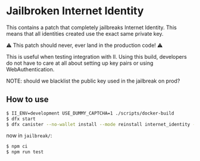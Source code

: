 # Jailbroken Internet Identity

This contains a patch that completely jailbreaks Internet Identity. This means
that all identities created use the exact same private key.

⚠️ This patch should never, ever land in the production code! ⚠️

This is useful when testing integration with II. Using this build, developers
do not have to care at all about setting up key pairs or using
WebAuthentication.

NOTE: should we blacklist the public key used in the jailbreak on prod?

## How to use

```bash
$ II_ENV=development USE_DUMMY_CAPTCHA=1 ./scripts/docker-build
$ dfx start
$ dfx canister --no-wallet install --mode reinstall internet_identity --argument '(null)'
```

now in `jailbreak/`:

```bash
$ npm ci
$ npm run test
```

